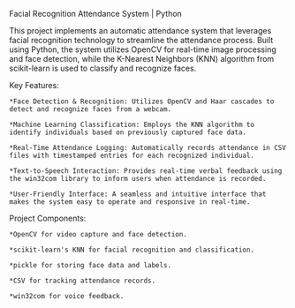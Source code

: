 Facial Recognition Attendance System | Python

This project implements an automatic attendance system that leverages facial recognition technology to streamline the attendance process. Built using Python, the system utilizes OpenCV for real-time image processing and face detection, while the K-Nearest Neighbors (KNN) algorithm from scikit-learn is used to classify and recognize faces.

Key Features:

    *Face Detection & Recognition: Utilizes OpenCV and Haar cascades to detect and recognize faces from a webcam.

    *Machine Learning Classification: Employs the KNN algorithm to identify individuals based on previously captured face data.

    *Real-Time Attendance Logging: Automatically records attendance in CSV files with timestamped entries for each recognized individual.

    *Text-to-Speech Interaction: Provides real-time verbal feedback using the win32com library to inform users when attendance is recorded.

    *User-Friendly Interface: A seamless and intuitive interface that makes the system easy to operate and responsive in real-time.



Project Components:

    *OpenCV for video capture and face detection.

    *scikit-learn's KNN for facial recognition and classification.

    *pickle for storing face data and labels.

    *CSV for tracking attendance records.

    *win32com for voice feedback.